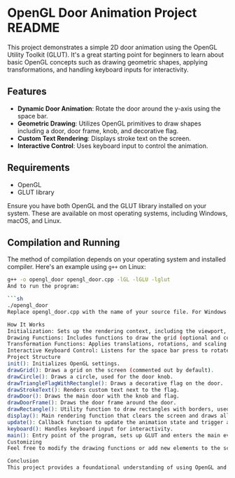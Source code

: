 # OpenGL Door Animation Project README

This project demonstrates a simple 2D door animation using the OpenGL Utility Toolkit (GLUT). It's a great starting point for beginners to learn about basic OpenGL concepts such as drawing geometric shapes, applying transformations, and handling keyboard inputs for interactivity.

## Features

- **Dynamic Door Animation**: Rotate the door around the y-axis using the space bar.
- **Geometric Drawing**: Utilizes OpenGL primitives to draw shapes including a door, door frame, knob, and decorative flag.
- **Custom Text Rendering**: Displays stroke text on the screen.
- **Interactive Control**: Uses keyboard input to control the animation.

## Requirements

- OpenGL
- GLUT library

Ensure you have both OpenGL and the GLUT library installed on your system. These are available on most operating systems, including Windows, macOS, and Linux.

## Compilation and Running

The method of compilation depends on your operating system and installed compiler. Here's an example using `g++` on Linux:

```sh
g++ -o opengl_door opengl_door.cpp -lGL -lGLU -lglut
And to run the program:

```sh
./opengl_door
Replace opengl_door.cpp with the name of your source file. For Windows or other operating systems, ensure you have the appropriate compiler and link against the OpenGL and GLUT libraries as required.

How It Works
Initialization: Sets up the rendering context, including the viewport, projection mode, and clear color.
Drawing Functions: Includes functions to draw the grid (optional and commented out by default), door, door frame, knob, and additional decorative elements.
Transformation Functions: Applies translations, rotations, and scaling to animate and position elements.
Interactive Keyboard Control: Listens for the space bar press to rotate the door.
Project Structure
init(): Initializes OpenGL settings.
drawGrid(): Draws a grid on the screen (commented out by default).
drawCircle(): Draws a circle, used for the door knob.
drawTriangleFlagWithRectangle(): Draws a decorative flag on the door.
drawStrokeText(): Renders custom text next to the flag.
drawDoor(): Draws the main door with the knob and flag.
drawDoorFrame(): Draws the door frame around the door.
drawRectangle(): Utility function to draw rectangles with borders, used for various structural elements.
display(): Main rendering function that clears the screen and draws all elements.
update(): Callback function to update the animation state and trigger a redraw.
keyboard(): Handles keyboard input for interactivity.
main(): Entry point of the program, sets up GLUT and enters the main event loop.
Customizing
Feel free to modify the drawing functions or add new elements to the scene. Adjusting the transformation parameters or adding new keyboard controls can also enhance the interactivity and visual appeal of the project.

Conclusion
This project provides a foundational understanding of using OpenGL and GLUT for simple 2D animations. It showcases how to work with basic geometric primitives, apply transformations, and handle user input for interactive graphics applications.


